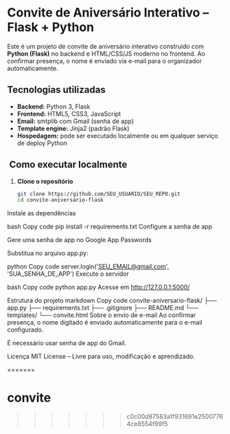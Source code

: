 # Convite de Aniversário Interativo – Flask + Python

Este é um projeto de convite de aniversário interativo construído com **Python (Flask)** no backend e HTML/CSS/JS moderno no frontend. Ao confirmar presença, o nome é enviado via e-mail para o organizador automaticamente.

## Tecnologias utilizadas

- **Backend:** Python 3, Flask
- **Frontend:** HTML5, CSS3, JavaScript
- **Email:** smtplib com Gmail (senha de app)
- **Template engine:** Jinja2 (padrão Flask)
- **Hospedagem:** pode ser executado localmente ou em qualquer serviço de deploy Python

## ️ Como executar localmente

1. **Clone o repositório**
   ```bash
   git clone https://github.com/SEU_USUARIO/SEU_REPO.git
   cd convite-aniversario-flask
Instale as dependências

bash
Copy code
pip install -r requirements.txt
Configure a senha de app

Gere uma senha de app no Google App Passwords

Substitua no arquivo app.py:

python
Copy code
server.login('SEU_EMAIL@gmail.com', 'SUA_SENHA_DE_APP')
Execute o servidor

bash
Copy code
python app.py
Acesse em http://127.0.0.1:5000/

Estrutura do projeto
markdown
Copy code
convite-aniversario-flask/
├── app.py
├── requirements.txt
├── .gitignore
├── README.md
└── templates/
    └── convite.html
Sobre o envio de e-mail
Ao confirmar presença, o nome digitado é enviado automaticamente para o e-mail configurado.

É necessário usar senha de app do Gmail.

Licença
MIT License – Livre para uso, modificação e aprendizado.

=======
# convite
>>>>>>> c0c00d87583a1f931691e25007764ce8554f99f5
